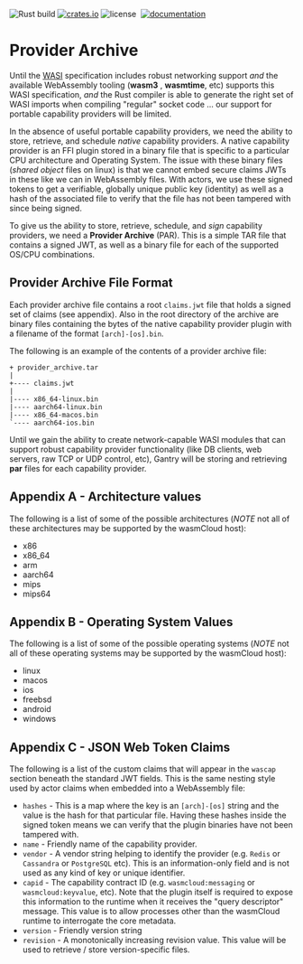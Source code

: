 ![Rust build](https://github.com/wasmcloud/wasmcloud/workflows/PROVIDER-ARCHIVE/badge.svg)
[![crates.io](https://img.shields.io/crates/v/provider-archive.svg)](https://crates.io/crates/provider-archive)
![license](https://img.shields.io/crates/l/provider-archive.svg)&nbsp;
[![documentation](https://docs.rs/provider-archive/badge.svg)](https://docs.rs/provider-archive)

# Provider Archive
Until the [WASI](https://wasi.dev) specification includes robust networking support _and_ the available WebAssembly tooling (**wasm3** , **wasmtime**, etc) supports this WASI specification, _and_ the Rust compiler is able to generate the right set of WASI imports when compiling "regular" socket code ... our support for portable capability providers will be limited.

In the absence of useful portable capability providers, we need the ability to store, retrieve, and schedule _native_ capability providers. A native capability provider is an FFI plugin stored in a binary file that is specific to a particular CPU architecture and Operating System. The issue with these binary files (_shared object_ files on linux) is that we cannot embed secure claims JWTs in these like we can in WebAssembly files. With actors, we use these signed tokens to get a verifiable, globally unique public key (identity) as well as a hash of the associated file to verify that the file has not been tampered with since being signed.

To give us the ability to store, retrieve, schedule, and _sign_ capability providers, we need a **Provider Archive** (PAR). This is a simple TAR file that contains a signed JWT, as well as a binary file for each of the supported OS/CPU combinations.

## Provider Archive File Format
Each provider archive file contains a root `claims.jwt` file that holds a signed set of claims (see appendix). Also in the root directory of the archive are binary files containing the bytes of the native capability provider plugin with a filename of the format `[arch]-[os].bin`.

The following is an example of the contents of a provider archive file:

```
+ provider_archive.tar
|
+---- claims.jwt
|
|---- x86_64-linux.bin
|---- aarch64-linux.bin
|---- x86_64-macos.bin
`---- aarch64-ios.bin
```

Until we gain the ability to create network-capable WASI modules that can support robust capability provider functionality (like DB clients, web servers, raw TCP or UDP control, etc), Gantry will be storing and retrieving **par** files for each capability provider.

## Appendix A - Architecture values
The following is a list of some of the possible architectures (_NOTE_ not all of these architectures may be supported by the wasmCloud host):

* x86
* x86_64
* arm
* aarch64
* mips
* mips64

## Appendix B - Operating System Values
The following is a list of some of the possible operating systems (_NOTE_ not all of these operating systems may be supported by the wasmCloud host):

* linux
* macos
* ios
* freebsd
* android
* windows

## Appendix C - JSON Web Token Claims
The following is a list of the custom claims that will appear in the `wascap` section beneath the standard JWT fields. This is the same nesting style used by actor claims when embedded into a WebAssembly file:

* `hashes` - This is a map where the key is an `[arch]-[os]` string and the value is the hash for that particular file. Having these hashes inside the signed token means we can verify that the plugin binaries have not been tampered with.
* `name` - Friendly name of the capability provider.
* `vendor` - A vendor string helping to identify the provider (e.g. `Redis` or `Cassandra` or `PostgreSQL` etc). This is an information-only field and is not used as any kind of key or unique identifier.
* `capid` - The capability contract ID (e.g. `wasmcloud:messaging` or `wasmcloud:keyvalue`, etc). Note that the plugin itself is required to expose this information to the runtime when it receives the "query descriptor" message. This value is to allow processes other than the wasmCloud runtime to interrogate the core metadata.
* `version` - Friendly version string
* `revision` - A monotonically increasing revision value. This value will be used to retrieve / store version-specific files.

